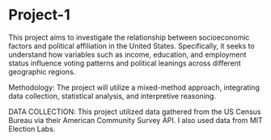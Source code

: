 # Project-1

This project aims to investigate the relationship between socioeconomic factors and political affiliation in the United States. Specifically, it seeks to understand how variables such as income, education, and employment status influence voting patterns and political leanings across different geographic regions.

Methodology:
The project will utilize a mixed-method approach, integrating data collection, statistical analysis, and interpretive reasoning.

DATA COLLECTION:
This project utilized data gathered from the US Census Bureau via their American Community Survey API. I also used data from MIT Election Labs. 
